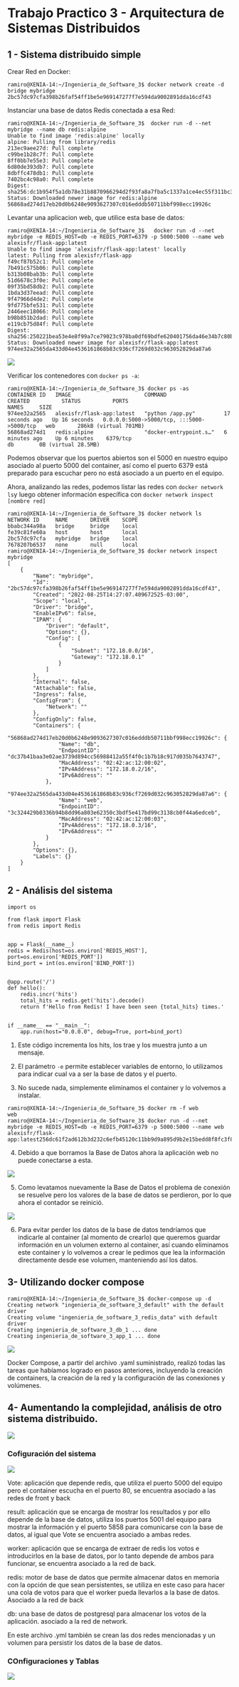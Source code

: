 # Trabajo Practico 3 - Arquitectura de Sistemas Distribuidos

## 1 - Sistema distribuido simple

Crear Red en Docker:

```
ramiro@XENIA-14:~/Ingenieria_de_Software_3$ docker network create -d bridge mybridge
2bc57dc97cfa398b26faf54ff1be5e969147277f7e594da9002891dda16cdf43
```

Instanciar una base de datos Redis conectada a esa Red:

```
ramiro@XENIA-14:~/Ingenieria_de_Software_3$  docker run -d --net mybridge --name db redis:alpine
Unable to find image 'redis:alpine' locally
alpine: Pulling from library/redis
213ec9aee27d: Pull complete 
c99be1b28c7f: Pull complete 
8ff0bb7e55e3: Pull complete 
6d80de393db7: Pull complete 
8dbffc478db1: Pull complete 
7402bc4c98a0: Pull complete 
Digest: sha256:dc1b954f5a1db78e31b8870966294d2f93fa8a7fba5c1337a1ce4ec55f311bc3
Status: Downloaded newer image for redis:alpine
56868ad274d17eb20d0b6248e9093627307c016edddb50711bbf998ecc19926c

```

Levantar una aplicacion web, que utilice esta base de datos:

```
ramiro@XENIA-14:~/Ingenieria_de_Software_3$   docker run -d --net mybridge -e REDIS_HOST=db -e REDIS_PORT=6379 -p 5000:5000 --name web alexisfr/flask-app:latest
Unable to find image 'alexisfr/flask-app:latest' locally
latest: Pulling from alexisfr/flask-app
f49cf87b52c1: Pull complete 
7b491c575b06: Pull complete 
b313b08bab3b: Pull complete 
51d6678c3f0e: Pull complete 
09f35bd58db2: Pull complete 
1bda3d37eead: Pull complete 
9f47966d4de2: Pull complete 
9fd775bfe531: Pull complete 
2446eec18066: Pull complete 
b98b851b2dad: Pull complete 
e119cb75d84f: Pull complete 
Digest: sha256:250221bea53e4e8f99a7ce79023c978ba0df69bdfe620401756da46e34b7c80b
Status: Downloaded newer image for alexisfr/flask-app:latest
974ee32a2565da433d04e4536161868b83c936cf7269d032c963052829da87a6

```

![](/Archivos/Archivos_TP3/redis.png)

Verificar los contenedores con `docker ps -a`:

```
ramiro@XENIA-14:~/Ingenieria_de_Software_3$ docker ps -as
CONTAINER ID   IMAGE                       COMMAND                  CREATED          STATUS          PORTS                                       NAMES     SIZE
974ee32a2565   alexisfr/flask-app:latest   "python /app.py"         17 seconds ago   Up 16 seconds   0.0.0.0:5000->5000/tcp, :::5000->5000/tcp   web       286kB (virtual 701MB)
56868ad274d1   redis:alpine                "docker-entrypoint.s…"   6 minutes ago    Up 6 minutes    6379/tcp                                    db        0B (virtual 28.5MB)

```

Podemos observar que los puertos abiertos son el 5000 en nuestro equipo asociado al puerto 5000 del container, así como el puerto 6379 está preparado para escuchar pero no está asociado a un puerto en el equipo.

Ahora, analizando las redes, podemos listar las redes con `docker network ls`y luego obtener información específica con `docker network inspect [nombre red]`

```
ramiro@XENIA-14:~/Ingenieria_de_Software_3$ docker network ls
NETWORK ID     NAME       DRIVER    SCOPE
bbabc344a98a   bridge     bridge    local
fe39c81fe60a   host       host      local
2bc57dc97cfa   mybridge   bridge    local
7678207b6537   none       null      local
ramiro@XENIA-14:~/Ingenieria_de_Software_3$ docker network inspect mybridge 
[
    {
        "Name": "mybridge",
        "Id": "2bc57dc97cfa398b26faf54ff1be5e969147277f7e594da9002891dda16cdf43",
        "Created": "2022-08-25T14:27:07.409672525-03:00",
        "Scope": "local",
        "Driver": "bridge",
        "EnableIPv6": false,
        "IPAM": {
            "Driver": "default",
            "Options": {},
            "Config": [
                {
                    "Subnet": "172.18.0.0/16",
                    "Gateway": "172.18.0.1"
                }
            ]
        },
        "Internal": false,
        "Attachable": false,
        "Ingress": false,
        "ConfigFrom": {
            "Network": ""
        },
        "ConfigOnly": false,
        "Containers": {
            "56868ad274d17eb20d0b6248e9093627307c016edddb50711bbf998ecc19926c": {
                "Name": "db",
                "EndpointID": "dc37b41baa3e02ae3739d894cc56988412a55f4f0c1b7b18c917d035b7643747",
                "MacAddress": "02:42:ac:12:00:02",
                "IPv4Address": "172.18.0.2/16",
                "IPv6Address": ""
            },
            "974ee32a2565da433d04e4536161868b83c936cf7269d032c963052829da87a6": {
                "Name": "web",
                "EndpointID": "3c324429b0336b94b8dd96a803e62350c3bdf5e417bd99c3138cb0f44a6edceb",
                "MacAddress": "02:42:ac:12:00:03",
                "IPv4Address": "172.18.0.3/16",
                "IPv6Address": ""
            }
        },
        "Options": {},
        "Labels": {}
    }
]
```

## 2 - Análisis del sistema

```
import os

from flask import Flask
from redis import Redis


app = Flask(__name__)
redis = Redis(host=os.environ['REDIS_HOST'], port=os.environ['REDIS_PORT'])
bind_port = int(os.environ['BIND_PORT'])


@app.route('/')
def hello():
    redis.incr('hits')
    total_hits = redis.get('hits').decode()
    return f'Hello from Redis! I have been seen {total_hits} times.'


if __name__ == "__main__":
    app.run(host="0.0.0.0", debug=True, port=bind_port)

```

1) Este código incrementa los hits, los trae y los muestra junto a un mensaje.

2) El parámetro `-e` permite establecer variables de entorno, lo utilizamos para indicar cual va a ser la base de datos y el puerto.

3) No sucede nada, simplemente eliminamos el container y lo volvemos a instalar.

```
ramiro@XENIA-14:~/Ingenieria_de_Software_3$ docker rm -f web
web
ramiro@XENIA-14:~/Ingenieria_de_Software_3$ docker run -d --net mybridge -e REDIS_HOST=db -e REDIS_PORT=6379 -p 5000:5000 --name web alexisfr/flask-app:latest256dc61f2ad612b3d232c6efb45120c11bb9d9a895d9b2e15bedd8f8fc3f83a0
```

4) Debido a que borramos la Base de Datos ahora la aplicación web no puede conectarse a esta.

![](/Archivos/Archivos_TP3/falloconexiondb.png)

5) Como levatamos nuevamente la Base de Datos el problema de conexión se resuelve pero los valores de la base de datos se perdieron, por lo que ahora el contador se reinició.

![](/Archivos/Archivos_TP3/reiniciodb.png)

6) Para evitar perder los datos de la base de datos tendríamos que indicarle al container (al momento de crearlo) que queremos guardar información en un volumen externo al container, así cuando eliminamos este container y lo volvemos a crear le pedimos que lea la información directamente desde ese volumen, manteniendo así los datos.


## 3- Utilizando docker compose

```
ramiro@XENIA-14:~/Ingenieria_de_Software_3$ docker-compose up -d
Creating network "ingenieria_de_software_3_default" with the default driver
Creating volume "ingenieria_de_software_3_redis_data" with default driver
Creating ingenieria_de_software_3_db_1 ... done
Creating ingenieria_de_software_3_app_1 ... done
```

![](/Archivos/Archivos_TP3/dockercompose.png)

Docker Compose, a partir del archivo .yaml suministrado, realizó todas las tareas que habíamos logrado en pasos anteriores, incluyendo la creación de containers, la creación de la red y la configuración de las conexiones y volúmenes.

## 4- Aumentando la complejidad, análisis de otro sistema distribuido.

![](/Archivos/Archivos_TP3/CatVsDogVots.png)

### Cofiguración del sistema

![](/Archivos/Archivos_TP3/architecture.png)

Vote: aplicación que depende redis, que utiliza el puerto 5000 del equipo pero el container escucha en el puerto 80, se encuentra asociado a las redes de front y back

result: aplicación que se encarga de mostrar los resultados y por ello depende de la base de datos, utiliza los puertos 5001 del equipo para mostrar la información y el puerto 5858 para comunicarse con la base de datos, al igual que Vote se encuentra asociado a ambas redes.

worker: aplicación que se encarga de extraer de redis los votos e introducirlos en la base de datos, por lo tanto depende de ambos para funcionar, se encuentra asociado a la red de back.

redis: motor de base de datos que permite almacenar datos en memoria con la opción de que sean persistentes, se utiliza en este caso para hacer una cola de votos para que el worker pueda llevarlos a la base de datos. Asociado a la red de back

db: una base de datos de postgresql para almacenar los votos de la aplicación. asociado a la red de network.


En este archivo .yml también se crean las dos redes mencionadas y un volumen para persistir los datos de la base de datos.

### COnfiguraciones y Tablas

![](/Archivos/Archivos_TP3/Postgres.png)
